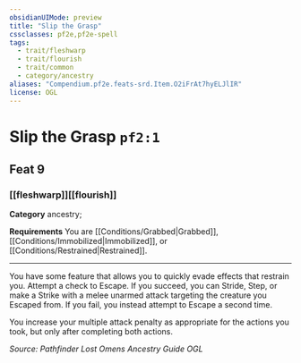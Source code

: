 ```yaml
---
obsidianUIMode: preview
title: "Slip the Grasp"
cssclasses: pf2e,pf2e-spell
tags:
  - trait/fleshwarp
  - trait/flourish
  - trait/common
  - category/ancestry
aliases: "Compendium.pf2e.feats-srd.Item.O2iFrAt7hyELJlIR"
license: OGL
---
```

# Slip the Grasp `pf2:1`
## Feat 9
### [[fleshwarp]][[flourish]]

**Category** ancestry; 




**Requirements** You are [[Conditions/Grabbed|Grabbed]], [[Conditions/Immobilized|Immobilized]], or [[Conditions/Restrained|Restrained]].

* * *

You have some feature that allows you to quickly evade effects that restrain you. Attempt a check to Escape. If you succeed, you can Stride, Step, or make a Strike with a melee unarmed attack targeting the creature you Escaped from. If you fail, you instead attempt to Escape a second time.

You increase your multiple attack penalty as appropriate for the actions you took, but only after completing both actions.

*Source: Pathfinder Lost Omens Ancestry Guide*
*OGL*